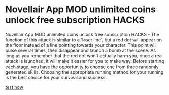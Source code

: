 # Novellair App MOD unlimited coins unlock free subscription HACKS

Novellair App MOD unlimited coins unlock free subscription HACKS - The function of this attack is similar to a 'laser line', but a red dot will appear on the floor instead of a line pointing towards your character. This point will pulse several times, then disappear and launch a bomb at the scene. As long as you remember that the red dot won't actually harm you, once a real attack is launched, it will make it easier for you to make way. Before starting each stage, you have the opportunity to choose one from three randomly generated skills. Choosing the appropriate running method for your running is the best choice for your survival and success.

[test now](https://novellairapp.quora.com/about)


